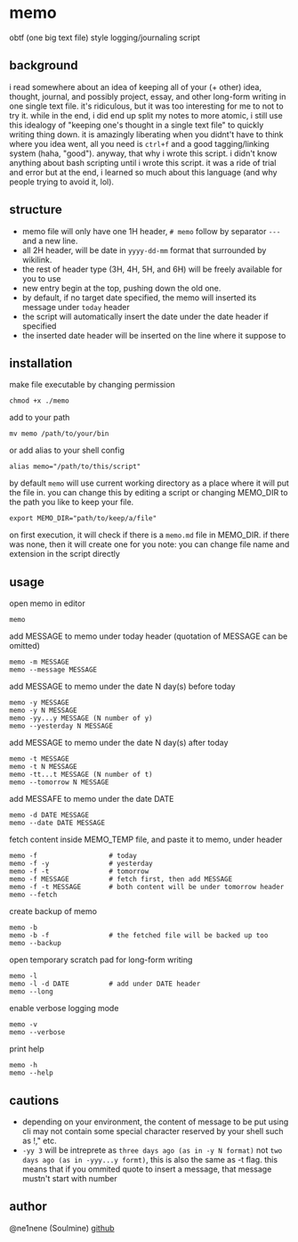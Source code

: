 # memo
obtf (one big text file) style logging/journaling script

## background
i read somewhere about an idea of keeping all of your (+ other) idea, thought, journal, and possibly project, essay, and other long-form writing in one single text file. it's ridiculous, but it was too interesting for me to not to try it. while in the end, i did end up split my notes to more atomic, i still use this idealogy of "keeping one's thought in a single text file" to quickly writing thing down. it is amazingly liberating when you didnt't have to think where you idea went, all you need is `ctrl+f` and a good tagging/linking system (haha, "good"). anyway, that why i wrote this script. i didn't know anything about bash scripting until i wrote this script. it was a ride of trial and error but at the end, i learned so much about this language (and why people trying to avoid it, lol). 

## structure
- memo file will only have one 1H header, `# memo` follow by separator `---` and a new line. 
- all 2H header, will be date in `yyyy-dd-mm` format that surrounded by wikilink.
- the rest of header type (3H, 4H, 5H, and 6H) will be freely available for you to use
- new entry begin at the top, pushing down the old one.
- by default, if no target date specified, the memo will inserted its message under `today` header
- the script will automatically insert the date under the date header if specified
- the inserted date header will be inserted on the line where it suppose to

## installation
make file executable by changing permission
```shell
chmod +x ./memo
```
add to your path
```shell
mv memo /path/to/your/bin
```
or add alias to your shell config
```shell
alias memo="/path/to/this/script"
```

by default `memo` will use current working directory as a place where it will put the file in. you can change this by editing a script or changing MEMO_DIR to the path you like to keep your file.
```shell
export MEMO_DIR="path/to/keep/a/file"
```
on first execution, it will check if there is a `memo.md` file in MEMO_DIR. if there was none, then it will create one for you
note: you can change file name and extension in the script directly

## usage
open memo in editor
```shell
memo
```
add MESSAGE to memo under today header (quotation of MESSAGE can be omitted)
```shell
memo -m MESSAGE
memo --message MESSAGE
```
add MESSAGE to memo under the date N day(s) before today
```shell
memo -y MESSAGE
memo -y N MESSAGE
memo -yy...y MESSAGE (N number of y)
memo --yesterday N MESSAGE
```
add MESSAGE to memo under the date N day(s) after today
```shell
memo -t MESSAGE
memo -t N MESSAGE
memo -tt...t MESSAGE (N number of t)
memo --tomorrow N MESSAGE
```
add MESSAFE to memo under the date DATE
```shell
memo -d DATE MESSAGE
memo --date DATE MESSAGE
```
fetch content inside MEMO_TEMP file, and paste it to memo, under header
```shell
memo -f                  # today
memo -f -y               # yesterday
memo -f -t               # tomorrow
memo -f MESSAGE          # fetch first, then add MESSAGE
memo -f -t MESSAGE       # both content will be under tomorrow header
memo --fetch
```
create backup of memo
```shell
memo -b
memo -b -f               # the fetched file will be backed up too
memo --backup
```
open temporary scratch pad for long-form writing
```shell
memo -l
memo -l -d DATE          # add under DATE header
memo --long
```
enable verbose logging mode
```shell
memo -v
memo --verbose
```
print help
```shell
memo -h
memo --help
```

## cautions
- depending on your environment, the content of message to be put using cli may not contain some special character reserved by your shell such as !," etc.
- `-yy 3` will be intreprete as `three days ago (as in -y N format)` not `two days ago (as in -yyy...y formt)`, this is also the same as -t flag.
     this means that if you ommited quote to insert a message, that message
     mustn't start with number

## author
@ne1nene (Soulmine) [github](https://github.com/ne1nene1/)

